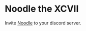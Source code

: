 # Noodle the XCVII

Invite [Noodle](https://discord.com/api/oauth2/authorize?client_id=652421239947919430&permissions=414733167680&scope=bot%20applications.commands) to your discord server.
